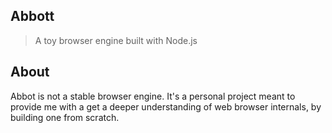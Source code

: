 ## Abbott
> A toy browser engine built with Node.js

## About
Abbot is not a stable browser engine. It's a personal project meant to provide
me with a get a deeper understanding of web browser internals, by building one
from scratch.
